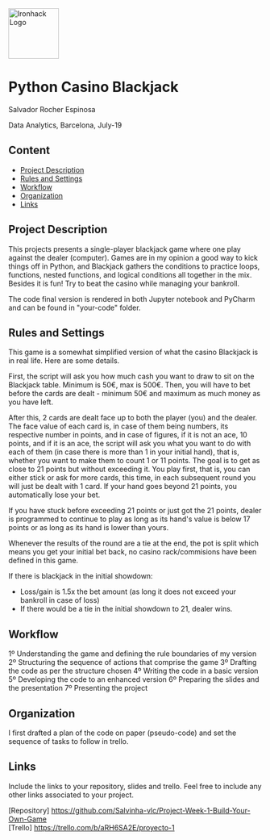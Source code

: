 <img src="https://bit.ly/2VnXWr2" alt="Ironhack Logo" width="100"/>

# Python Casino Blackjack 
Salvador Rocher Espinosa

Data Analytics, Barcelona, July-19

## Content
- [Project Description](#project-description) 
- [Rules and Settings](#rules-and-settings) 
- [Workflow](#workflow)
- [Organization](#organization)
- [Links](#links)

<a name="project-description"></a>

## Project Description

This projects presents a single-player blackjack game where one play against the dealer (computer). Games are in my opinion a good way to kick things off in Python, and Blackjack gathers the conditions to practice loops, functions, nested functions, and logical conditions all together in the mix. Besides it is fun! Try to beat the casino while managing your bankroll.

The code final version is rendered in both Jupyter notebook and PyCharm and can be found in "your-code" folder. 

<a name="rules and settings"></a>

## Rules and Settings

This game is a somewhat simplified version of what the casino Blackjack is in real life. Here are some details.

First, the script will ask you how much cash you want to draw to sit on the Blackjack table. Minimum is 50€, max is 500€. Then, you will have to bet before the cards are dealt - minimum 50€ and maximum as much money as you have left. 

After this, 2 cards are dealt face up to both the player (you) and the dealer. The face value of each card is, in case of them being numbers, its respective number in points, and in case of figures, if it is not an ace, 10 points, and if it is an ace, the script will ask you what you want to do with each of them (in case there is more than 1 in your initial hand), that is, whether you want to make them to count 1 or 11 points. The goal is to get as close to 21 points but without exceeding it. You play first, that is, you can either stick or ask for more cards, this time, in each subsequent round you will just be dealt with 1 card. If your hand goes beyond 21 points, you automatically lose your bet. 

If you have stuck before exceeding 21 points or just got the 21 points, dealer is programmed to continue to play as long as its hand's value is below 17 points or as long as its hand is lower than yours.

Whenever the results of the round are a tie at the end, the pot is split which means you get your initial bet back, no casino rack/commisions have been defined in this game.

If there is blackjack in the initial showdown:

- Loss/gain is 1.5x the bet amount (as long it does not exceed your bankroll in case of loss)
- If there would be a tie in the initial showdown to 21, dealer wins.

<a name="workflow"></a>

## Workflow

1º Understanding the game and defining the rule boundaries of my version
2º Structuring the sequence of actions that comprise the game
3º Drafting the code as per the structure chosen
4º Writing the code in a basic version
5º Developing the code to an enhanced version
6º Preparing the slides and the presentation
7º Presenting the project


<a name="organization"></a>

## Organization

I first drafted a plan of the code on paper (pseudo-code) and set the sequence of tasks to follow in trello.

<a name="links"></a>

## Links
Include the links to your repository, slides and trello. Feel free to include any other links associated to your project. 

[Repository] https://github.com/Salvinha-vlc/Project-Week-1-Build-Your-Own-Game   
[Trello] https://trello.com/b/aRH6SA2E/proyecto-1  
